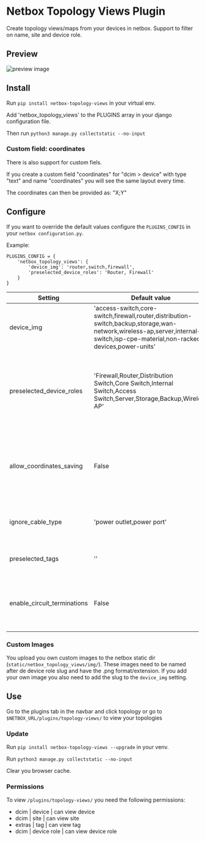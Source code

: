 # Netbox Topology Views Plugin

Create topology views/maps from your devices in netbox.
Support to filter on name, site and device role.

## Preview

![preview image](doc/img/preview.png?raw=true "preview")

## Install

Run `pip install netbox-topology-views` in your virtual env.

Add 'netbox_topology_views' to the PLUGINS array in your django configuration file.  

Then run `python3 manage.py collectstatic --no-input`

### Custom field: coordinates

There is also support for custom fiels.

If you create a custom field "coordinates" for "dcim > device" with type "text" and name "coordinates" you will see the same layout every time.

The coordinates can then be provided as: "X;Y"

## Configure

If you want to override the default values configure the `PLUGINS_CONFIG` in your `netbox configuration.py`.

Example:
```
PLUGINS_CONFIG = {
    'netbox_topology_views': {
        'device_img': 'router,switch,firewall',
        'preselected_device_roles': 'Router, Firewall'
    }
}
```

| Setting        | Default value           | Description  |
| ------------- |-------------| -----|
| device_img      | 'access-switch,core-switch,firewall,router,distribution-switch,backup,storage,wan-network,wireless-ap,server,internal-switch,isp-cpe-material,non-racked-devices,power-units' | The slug of the device roles that you have a image for. |
| preselected_device_roles      | 'Firewall,Router,Distribution Switch,Core Switch,Internal Switch,Access Switch,Server,Storage,Backup,Wireless AP' | The full name of the device roles you want to pre select in the global view.  Note that this is case sensitive|
| allow_coordinates_saving      | False | (bool) Set to true if you use the custom coordinates fields and want to save the coordinates |
| ignore_cable_type      | 'power outlet,power port' | The cable types that you want to ignore in the views  |
| preselected_tags      | '' | The name of tags you want to preload  |
| enable_circuit_terminations      | False  | (bool) Set to true if you want to see circuit terminations in the topology  |

### Custom Images

You upload you own custom images to the netbox static dir (`static/netbox_topology_views/img/`).
These images need to be named after de device role slug and have the .png format/extension.
If you add your own image you also need to add the slug to the `device_img` setting.

## Use

Go to the plugins tab in the navbar and click topology or go to `$NETBOX_URL/plugins/topology-views/` to view your topologies

### Update

Run `pip install netbox-topology-views --upgrade` in your venv.

Run `python3 manage.py collectstatic --no-input`

Clear you browser cache.


### Permissions

To view `/plugins/topology-views/` you need the following permissions:
 + dcim | device | can view device
 + dcim | site | can view site
 + extras | tag | can view tag
 + dcim | device role | can view device role